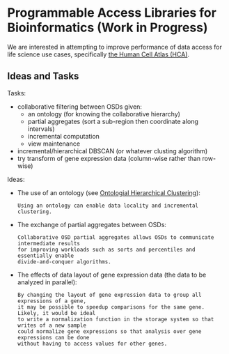 # Programmable Access Libraries for Bioinformatics (Work in Progress)

We are interested in attempting to improve performance of data access for life science use cases,
specifically [the Human Cell Atlas (HCA)][hca].

## Ideas and Tasks
Tasks:

* collaborative filtering between OSDs given:
    * an ontology (for knowing the collaborative hierarchy)
    * partial aggregates (sort a sub-region then coordinate along intervals)
    * incremental computation
    * view maintenance
* incremental/hierarchical DBSCAN (or whatever clusting algorithm)
* try transform of gene expression data (column-wise rather than row-wise)

Ideas:
* The use of an ontology (see [Ontologial Hierarchical Clustering][ohclust]):

      Using an ontology can enable data locality and incremental clustering.

* The exchange of partial aggregates between OSDs:

      Collaborative OSD partial aggregates allows OSDs to communicate intermediate results
      for improving workloads such as sorts and percentiles and essentially enable
      divide-and-conquer algorithms.
   
* The effects of data layout of gene expression data (the data to be analyzed in parallel):

      By changing the layout of gene expression data to group all expressions of a gene,
      it may be possible to speedup comparisons for the same gene. Likely, it would be ideal
      to write a normalization function in the storage system so that writes of a new sample
      could normalize gene expressions so that analysis over gene expressions can be done
      without having to access values for other genes.


<!-- Resources -->
[hca]:     https://www.humancellatlas.org/
[ohclust]: https://ieeexplore.ieee.org/document/6753971
